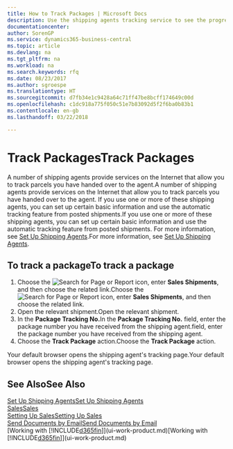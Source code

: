 ```yaml
---
title: How to Track Packages | Microsoft Docs
description: Use the shipping agents tracking service to see the progress of a delivery.
documentationcenter: 
author: SorenGP
ms.service: dynamics365-business-central
ms.topic: article
ms.devlang: na
ms.tgt_pltfrm: na
ms.workload: na
ms.search.keywords: rfq
ms.date: 08/23/2017
ms.author: sgroespe
ms.translationtype: HT
ms.sourcegitcommit: d7fb34e1c9428a64c71ff47be8bcff174649c00d
ms.openlocfilehash: c1dc918a775f050c51e7b83092d5f2f6ba0b83b1
ms.contentlocale: en-gb
ms.lasthandoff: 03/22/2018

---
```

# <a name="track-packages"></a><span data-ttu-id="b2c1e-103">Track Packages</span><span class="sxs-lookup"><span data-stu-id="b2c1e-103">Track Packages</span></span>
<span data-ttu-id="b2c1e-104">A number of shipping agents provide services on the Internet that allow you to track parcels you have handed over to the agent.</span><span class="sxs-lookup"><span data-stu-id="b2c1e-104">A number of shipping agents provide services on the Internet that allow you to track parcels you have handed over to the agent.</span></span> <span data-ttu-id="b2c1e-105">If you use one or more of these shipping agents, you can set up certain basic information and use the automatic tracking feature from posted shipments.</span><span class="sxs-lookup"><span data-stu-id="b2c1e-105">If you use one or more of these shipping agents, you can set up certain basic information and use the automatic tracking feature from posted shipments.</span></span> <span data-ttu-id="b2c1e-106">For more information, see [Set Up Shipping Agents](sales-how-to-set-up-shipping-agents.md).</span><span class="sxs-lookup"><span data-stu-id="b2c1e-106">For more information, see [Set Up Shipping Agents](sales-how-to-set-up-shipping-agents.md).</span></span>

## <a name="to-track-a-package"></a><span data-ttu-id="b2c1e-107">To track a package</span><span class="sxs-lookup"><span data-stu-id="b2c1e-107">To track a package</span></span>
1. <span data-ttu-id="b2c1e-108">Choose the ![Search for Page or Report](media/ui-search/search_small.png "Search for Page or Report icon") icon, enter **Sales Shipments**, and then choose the related link.</span><span class="sxs-lookup"><span data-stu-id="b2c1e-108">Choose the ![Search for Page or Report](media/ui-search/search_small.png "Search for Page or Report icon") icon, enter **Sales Shipments**, and then choose the related link.</span></span>
2. <span data-ttu-id="b2c1e-109">Open the relevant shipment.</span><span class="sxs-lookup"><span data-stu-id="b2c1e-109">Open the relevant shipment.</span></span>
3. <span data-ttu-id="b2c1e-110">In the **Package Tracking No.**</span><span class="sxs-lookup"><span data-stu-id="b2c1e-110">In the **Package Tracking No.**</span></span> <span data-ttu-id="b2c1e-111">field, enter the package number you have received from the shipping agent.</span><span class="sxs-lookup"><span data-stu-id="b2c1e-111">field, enter the package number you have received from the shipping agent.</span></span>
4. <span data-ttu-id="b2c1e-112">Choose the **Track Package** action.</span><span class="sxs-lookup"><span data-stu-id="b2c1e-112">Choose the **Track Package** action.</span></span>

<span data-ttu-id="b2c1e-113">Your default browser opens the shipping agent's tracking page.</span><span class="sxs-lookup"><span data-stu-id="b2c1e-113">Your default browser opens the shipping agent's tracking page.</span></span>

## <a name="see-also"></a><span data-ttu-id="b2c1e-114">See Also</span><span class="sxs-lookup"><span data-stu-id="b2c1e-114">See Also</span></span>
[<span data-ttu-id="b2c1e-115">Set Up Shipping Agents</span><span class="sxs-lookup"><span data-stu-id="b2c1e-115">Set Up Shipping Agents</span></span>](sales-how-to-set-up-shipping-agents.md)  
[<span data-ttu-id="b2c1e-116">Sales</span><span class="sxs-lookup"><span data-stu-id="b2c1e-116">Sales</span></span>](sales-manage-sales.md)  
[<span data-ttu-id="b2c1e-117">Setting Up Sales</span><span class="sxs-lookup"><span data-stu-id="b2c1e-117">Setting Up Sales</span></span>](sales-setup-sales.md)  
[<span data-ttu-id="b2c1e-118">Send Documents by Email</span><span class="sxs-lookup"><span data-stu-id="b2c1e-118">Send Documents by Email</span></span>](ui-how-send-documents-email.md)  
<span data-ttu-id="b2c1e-119">[Working with [!INCLUDE[d365fin](includes/d365fin_md.md)]](ui-work-product.md)</span><span class="sxs-lookup"><span data-stu-id="b2c1e-119">[Working with [!INCLUDE[d365fin](includes/d365fin_md.md)]](ui-work-product.md)</span></span>

